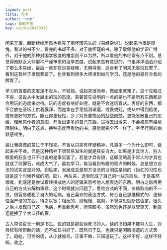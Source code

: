 ```yaml
---
layout: post
title: 为学
author: "木木"
tags: 朝乾夕惕
key: weixue20100328
---
```


闲来无事，断断续续居然也看完了南怀瑾先生的《易经杂说》。说起来也很是惭愧，看过的书不少，看完的书却不多。对于南怀瑾的书，除了敬佩他的学识广博外，对于他的那种对国学极度的推崇则不以为然，所以看他的书经常有点不耐。总觉得他缺乏大师那种严谨审慎的治学态度。说起来蛮有意思的。书里洋洋洒洒介绍了那么多易经，最后一章却在说易经嘛，无用得很，适合老了闲来无事玩玩罢了。看到这我终于发现我错了。也曾看到很多大师讲到如何学习，还是他的最符合我的脾胃了。
<!--more-->

学习的首要的态度是不盲从，不轻视。说起来很简单，做起来就难了。这个先略过不提，说说从中发展出的玩的态度。需要首先说明的一点的是也不是所有东西都适合用玩的态度来对待。玩的态度有啥好处呢，就是不会迷信盲从。再好的东西，都不会放在圣坛上供着膜拜，而是拿在手里揣测琢磨，或褒或贬，或从中得到启发，或有更好的方式。能让你更轻松，少了对贵重物品的战战兢兢，更能发散自己的思维，理解原作者的意图，开发出更多的自己东西。进得去出得来，不会被原有格局限制住。明白了这点，换种态度再看他的书，感觉就完全不一样了，字里行间的幽默感顿生。      

最让我感慨的莫过于不轻视。不盲从只需有怀疑精神，凡事多一个为什么即可，做起来并不难。但是这种精神下很容易滋生的就是狂妄自大。如果是才具惊人，别人眼里的狂妄也只不过说的是事实罢了。若是才具有限，这即便略高于常人的才具也就成了绊脚石，难成大气了。最初学习，每当看到有趣的观点的时候，总是想方设法的证实这是对的。到后来，发展成总是想方设法的证明这是错的（抬杠的习性也就是这个时候养成的吧。囧）。再后来，逐渐形成了自己的一些东西后，于是虽然艰难，到底还是尝试着转换成他人的逻辑来思考他人想表达的东西。明白之后再用自己的方式去解构重建。这个时候就出问题了。思维方式的不同，价值取向的不一致，很容易便犯了自大的毛病。自己喜欢的表达方式、符合自己思维模式的、逻辑性强严谨的东西，待之以宽；相反的，则轻慢、挑剔，不曾深思就断然否定。很久之后才发现自己这一毛病，再重新思考，所获颇多。虽然难免还是以管窥天，到底还是换了个大口径的管。      

古人常说百无一用是书生。说的就是那些读死书的人。读的书如果不能对人生，对目标有所帮助的话，还不如玩书好了。既然归于玩，也就只是闲暇消遣的方式罢了。皑皑，可怜的偶，从小就被骂，正事不做，只知道玩了。这样不好，这样不好啊。改之。